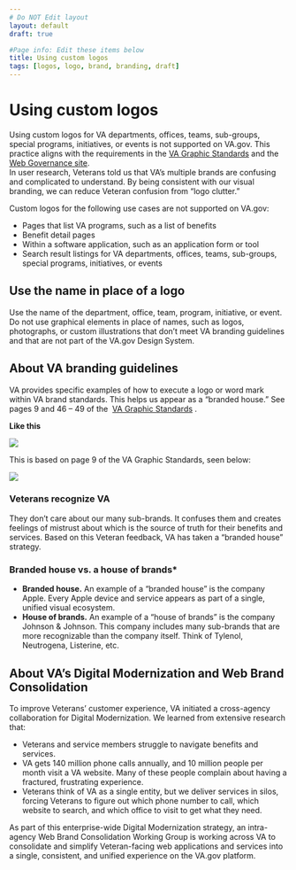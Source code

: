 ```yaml
---
# Do NOT Edit layout
layout: default
draft: true

#Page info: Edit these items below
title: Using custom logos
tags: [logos, logo, brand, branding, draft]
---
```


# Using custom logos

Using custom logos for VA departments, offices, teams, sub-groups, special programs, initiatives, or events is not supported on VA.gov. This practice aligns with the requirements in the [VA Graphic Standards](https://www.va.gov/vapubs/viewPublication.asp?Pub_ID=683&FType=2) and the [Web Governance site](https://www.va.gov/web/standards/templates.cfm).  
In user research, Veterans told us that VA’s multiple brands are confusing and complicated to understand. By being consistent with our visual branding, we can reduce Veteran confusion from “logo clutter.”

Custom logos for the following use cases are not supported on VA.gov:

* Pages that list VA programs, such as a list of benefits
* Benefit detail pages 
* Within a software application, such as an application form or tool
* Search result listings for VA departments, offices, teams, sub-groups, special programs, initiatives, or events 

## Use the name in place of a logo

Use the name of the department, office, team, program, initiative, or event.  Do not use graphical elements in place of names, such as logos, photographs, or custom illustrations that don’t meet VA branding guidelines and that are not part of the VA.gov Design System.

## About VA branding guidelines

VA provides specific examples of how to execute a logo or word mark within VA brand standards. This helps us appear as a “branded house.” See pages 9 and 46 – 49 of the  [VA Graphic Standards](https://www.va.gov/opa/publications/graphicstandards/va_graphicstandardsguide_508_0113.pdf) . 

**Like this**

[<img src="/images/VA-brand-guidance@4x.png">](https://www.va.gov/vapubs/viewPublication.asp?Pub_ID=683&FType=2)

This is based on page 9 of the VA Graphic Standards, seen below:

[<img src="/images/VA_508_GraphicStandardsGuide_013113-9.png">](https://www.va.gov/vapubs/viewPublication.asp?Pub_ID=683&FType=2)

### Veterans recognize VA

They don’t care about our many sub-brands. It confuses them and creates feelings of mistrust about which is the source of truth for their benefits and services. Based on this Veteran feedback, VA has taken a “branded house” strategy.

### Branded house vs. a house of brands*

* **Branded house.** An example of a “branded house” is the company Apple. Every Apple device and service appears as part of a single, unified visual ecosystem. 
* **House of brands.** An example of a “house of brands” is the company Johnson & Johnson. This company includes many sub-brands that are more recognizable than the company itself. Think of Tylenol, Neutrogena, Listerine, etc. 

## About VA’s Digital Modernization and Web Brand Consolidation

To improve Veterans’ customer experience, VA initiated a cross-agency collaboration for Digital Modernization. We learned from extensive research that:

* Veterans and service members struggle to navigate benefits and services.
* VA gets 140 million phone calls annually, and 10 million people per month visit a VA website. Many of these people complain about having a fractured, frustrating experience.
* Veterans think of VA as a single entity, but we deliver services in silos, forcing Veterans to figure out which phone number to call, which website to search, and which office to visit to get what they need.

As part of this enterprise-wide Digital Modernization strategy, an intra-agency Web Brand Consolidation Working Group is working across VA to consolidate and simplify Veteran-facing web applications and services into a single, consistent, and unified experience on the VA.gov platform.
